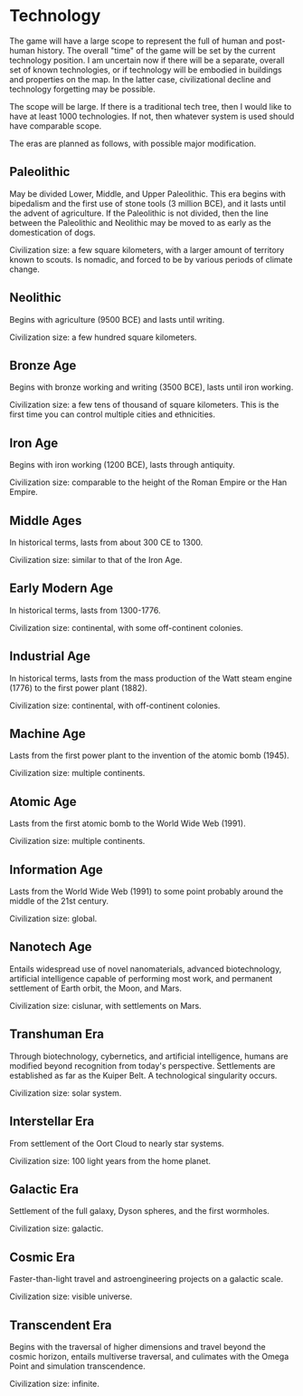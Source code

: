 # Technology

The game will have a large scope to represent the full of human and post-human history. The overall "time" of the game will be set by the current technology position. I am uncertain now if there will be a separate, overall set of known technologies, or if technology will be embodied in buildings and properties on the map. In the latter case, civilizational decline and technology forgetting may be possible.

The scope will be large. If there is a traditional tech tree, then I would like to have at least 1000 technologies. If not, then whatever system is used should have comparable scope.

The eras are planned as follows, with possible major modification.

## Paleolithic

May be divided Lower, Middle, and Upper Paleolithic. This era begins with bipedalism and the first use of stone tools (3 million BCE), and it lasts until the advent of agriculture. If the Paleolithic is not divided, then the line between the Paleolithic and Neolithic may be moved to as early as the domestication of dogs.

Civilization size: a few square kilometers, with a larger amount of territory known to scouts. Is nomadic, and forced to be by various periods of climate change.

## Neolithic

Begins with agriculture (9500 BCE) and lasts until writing.

Civilization size: a few hundred square kilometers.

## Bronze Age

Begins with bronze working and writing (3500 BCE), lasts until iron working.

Civilization size: a few tens of thousand of square kilometers. This is the first time you can control multiple cities and ethnicities.

## Iron Age

Begins with iron working (1200 BCE), lasts through antiquity.

Civilization size: comparable to the height of the Roman Empire or the Han Empire.

## Middle Ages

In historical terms, lasts from about 300 CE to 1300.

Civilization size: similar to that of the Iron Age.

## Early Modern Age

In historical terms, lasts from 1300-1776.

Civilization size: continental, with some off-continent colonies.

## Industrial Age

In historical terms, lasts from the mass production of the Watt steam engine (1776) to the first power plant (1882).

Civilization size: continental, with off-continent colonies.

## Machine Age

Lasts from the first power plant to the invention of the atomic bomb (1945).

Civilization size: multiple continents.

## Atomic Age

Lasts from the first atomic bomb to the World Wide Web (1991).

Civilization size: multiple continents.

## Information Age

Lasts from the World Wide Web (1991) to some point probably around the middle of the 21st century.

Civilization size: global.

## Nanotech Age

Entails widespread use of novel nanomaterials, advanced biotechnology, artificial intelligence capable of performing most work, and permanent settlement of Earth orbit, the Moon, and Mars.

Civilization size: cislunar, with settlements on Mars.

## Transhuman Era

Through biotechnology, cybernetics, and artificial intelligence, humans are modified beyond recognition from today's perspective. Settlements are established as far as the Kuiper Belt. A technological singularity occurs.

Civilization size: solar system.

## Interstellar Era

From settlement of the Oort Cloud to nearly star systems.

Civilization size: 100 light years from the home planet.

## Galactic Era

Settlement of the full galaxy, Dyson spheres, and the first wormholes.

Civilization size: galactic.

## Cosmic Era

Faster-than-light travel and astroengineering projects on a galactic scale.

Civilization size: visible universe.

## Transcendent Era

Begins with the traversal of higher dimensions and travel beyond the cosmic horizon, entails multiverse traversal, and culimates with the Omega Point and simulation transcendence.

Civilization size: infinite.